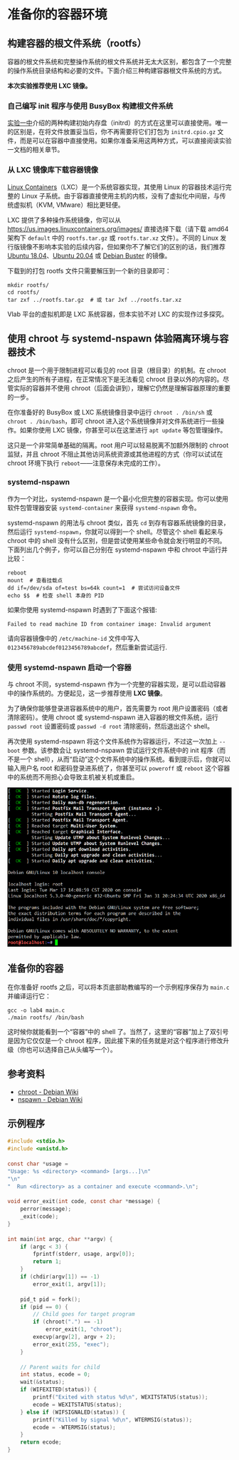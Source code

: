 # 准备你的容器环境

## 构建容器的根文件系统（rootfs）

容器的根文件系统和完整操作系统的根文件系统并无太大区别，都包含了一个完整的操作系统目录结构和必要的文件。下面介绍三种构建容器根文件系统的方式。

**本次实验推荐使用 LXC 镜像。**

### 自己编写 init 程序与使用 BusyBox 构建根文件系统

[实验一中](../../lab-1/initrd/README.md)介绍的两种构建初始内存盘（initrd）的方式在这里可以直接使用。唯一的区别是，在将文件放置妥当后，你不再需要将它们打包为 `initrd.cpio.gz` 文件，而是可以在容器中直接使用。如果你准备采用这两种方式，可以直接阅读实验一文档的相关章节。

### 从 LXC 镜像库下载容器镜像

[Linux Containers](https://linuxcontainers.org/)（LXC）是一个系统容器实现，其使用 Linux 的容器技术运行完整的 Linux 子系统。由于容器直接使用主机的内核，没有了虚拟化中间层，与传统虚拟机（KVM, VMware）相比更轻便。

LXC 提供了多种操作系统镜像，你可以从 <https://us.images.linuxcontainers.org/images/> 直接选择下载（请下载 amd64 架构下 `default` 中的 `rootfs.tar.gz` 或 `rootfs.tar.xz` 文件）。不同的 Linux 发行版镜像不影响本实验的后续内容，但如果你不了解它们的区别的话，我们推荐 [Ubuntu 18.04](https://images.linuxcontainers.org/images/ubuntu/bionic/amd64/default/)、[Ubuntu 20.04](https://images.linuxcontainers.org/images/ubuntu/focal/amd64/default/) 或 [Debian Buster](https://images.linuxcontainers.org/images/debian/buster/amd64/default/) 的镜像。

下载到的打包 rootfs 文件只需要解压到一个新的目录即可：

```shell
mkdir rootfs/
cd rootfs/
tar zxf ../rootfs.tar.gz  # 或 tar Jxf ../rootfs.tar.xz
```

Vlab 平台的虚拟机即是 LXC 系统容器，但本实验不对 LXC 的实现作过多探究。

## 使用 chroot 与 systemd-nspawn 体验隔离环境与容器技术

chroot 是一个用于限制进程可以看见的 root 目录（根目录）的机制。在 chroot 之后产生的所有子进程，在正常情况下是无法看见 chroot 目录以外的内容的。尽管实际的容器并不使用 chroot（后面会讲到），理解它仍然是理解容器原理的重要的一步。

在你准备好的 BusyBox 或 LXC 系统镜像目录中运行 `chroot . /bin/sh` 或 `chroot . /bin/bash`，即可 chroot 进入这个系统镜像并对文件系统进行一些操作。如果你使用 LXC 镜像，你甚至可以在这里进行 `apt update` 等包管理操作。

这只是一个非常简单基础的隔离。root 用户可以轻易脱离不加额外限制的 chroot 监狱，并且 chroot 不阻止其他访问系统资源或其他进程的方式（你可以试试在 chroot 环境下执行 `reboot`——注意保存未完成的工作）。

### systemd-nspawn

作为一个对比，systemd-nspawn 是一个最小化但完整的容器实现。你可以使用软件包管理器安装 `systemd-container` 来获得 `systemd-nspawn` 命令。

systemd-nspawn 的用法与 chroot 类似，首先 `cd` 到存有容器系统镜像的目录，然后运行 `systemd-nspawn`，你就可以得到一个 shell。尽管这个 shell 看起来与 chroot 中的 shell 没有什么区别，但是尝试使用某些命令就会发行明显的不同。下面列出几个例子，你可以自己分别在 systemd-nspawn 中和 chroot 中运行并比较：

```shell
reboot
mount  # 查看挂载点
dd if=/dev/sda of=test bs=64k count=1  # 尝试访问设备文件
echo $$  # 检查 shell 本身的 PID
```

如果你使用 systemd-nspawn 时遇到了下面这个报错:

```text
Failed to read machine ID from container image: Invalid argument
```

请向容器镜像中的 `/etc/machine-id` 文件中写入 `0123456789abcdef0123456789abcdef`，然后重新尝试运行.

### 使用 systemd-nspawn 启动一个容器

与 chroot 不同，systemd-nspawn 作为一个完整的容器实现，是可以启动容器中的操作系统的。方便起见，这一步推荐使用 **LXC 镜像**。

为了确保你能够登录进容器系统中的用户，首先需要为 root 用户设置密码（或者清除密码）。使用 chroot 或 systemd-nspawn 进入容器的根文件系统，运行 `passwd root` 设置密码或 `passwd -d root` 清除密码，然后退出这个 shell。

再次使用 systemd-nspawn 将这个文件系统作为容器运行，不过这一次加上 `--boot` 参数。该参数会让 systemd-nspawn 尝试运行文件系统中的 init 程序（而不是一个 shell），从而“启动”这个文件系统中的操作系统。看到提示后，你就可以输入用户名 root 和密码登录进系统了，你甚至可以 `poweroff` 或 `reboot` 这个容器中的系统而不用担心会导致主机被关机或重启。

![](../images/nspawn-boot.png)

## 准备你的容器

在你准备好 rootfs 之后，可以将本页底部助教编写的一个示例程序保存为 `main.c` 并编译运行它：

```shell
gcc -o lab4 main.c
./main rootfs/ /bin/bash
```

这时候你就能看到一个“容器”中的 shell 了。当然了，这里的“容器”加上了双引号是因为它仅仅是一个 chroot 程序，因此接下来的任务就是对这个程序进行修改升级（你也可以选择自己从头编写一个）。

## 参考资料

- [chroot - Debian Wiki](https://wiki.debian.org/chroot)
- [nspawn - Debian Wiki](https://wiki.debian.org/nspawn)

## 示例程序

```c
#include <stdio.h>
#include <unistd.h>

const char *usage =
"Usage: %s <directory> <command> [args...]\n"
"\n"
"  Run <directory> as a container and execute <command>.\n";

void error_exit(int code, const char *message) {
    perror(message);
    _exit(code);
}

int main(int argc, char **argv) {
    if (argc < 3) {
        fprintf(stderr, usage, argv[0]);
        return 1;
    }
    if (chdir(argv[1]) == -1)
        error_exit(1, argv[1]);

    pid_t pid = fork();
    if (pid == 0) {
        // Child goes for target program
        if (chroot(".") == -1)
            error_exit(1, "chroot");
        execvp(argv[2], argv + 2);
        error_exit(255, "exec");
    }

    // Parent waits for child
    int status, ecode = 0;
    wait(&status);
    if (WIFEXITED(status)) {
        printf("Exited with status %d\n", WEXITSTATUS(status));
        ecode = WEXITSTATUS(status);
    } else if (WIFSIGNALED(status)) {
        printf("Killed by signal %d\n", WTERMSIG(status));
        ecode = -WTERMSIG(status);
    }
    return ecode;
}
```
